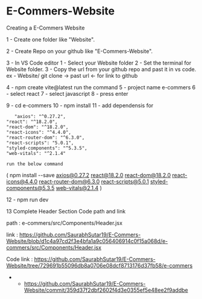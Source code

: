 # E-Commers-Website

Creating a E-Commers Website

1 - Create one folder like "Website".

2 - Create Repo on your github like "E-Commers-Website".

3 - In VS Code editor
1 - Select your Website folder
2 - Set the terminal for Website folder.
3 - Copy the url from your github repo and past it in vs code.
ex - Website/ git clone -> past url <- for link to github

4 - npm create vite@latest run the command
5 - project name e-commers
6 - select react
7 - select javascript
8 - press enter

9 - cd e-commers
10 - npm install
11 - add dependensis for

       "axios": "^0.27.2",
    "react": "^18.2.0",
    "react-dom": "^18.2.0",
    "react-icons": "^4.4.0",
    "react-router-dom": "^6.3.0",
    "react-scripts": "5.0.1",
    "styled-components": "^5.3.5",
    "web-vitals": "^2.1.4"

    run the below command

( npm install --save axios@0.27.2 react@18.2.0 react-dom@18.2.0 react-icons@4.4.0 react-router-dom@6.3.0 react-scripts@5.0.1 styled-components@5.3.5 web-vitals@2.1.4 )

12 - npm run dev

13 Complete Header Section Code path and link

path : e-commers/src/Components/Header.jsx

link : https://github.com/SaurabhSutar19/E-Commers-Website/blob/d1c4a97cd2f3e4bfa1a9c056406914c0f15a068d/e-commers/src/Components/Header.jsx

Code link : https://github.com/SaurabhSutar19/E-Commers-Website/tree/729691b55096db8a0706e08dcf8713176d37fb58/e-commers

- - https://github.com/SaurabhSutar19/E-Commers-Website/commit/359d37f2dbf2602f4d3e0355ef5e48ee2f9addbe
